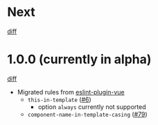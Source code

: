 # Next

[diff](https://github.com/Shinigami92/eslint-plugin-vue-pug-sfc/compare/main...main)

# 1.0.0 (currently in alpha)

[diff](https://github.com/Shinigami92/eslint-plugin-vue-pug-sfc/compare/e1dcc9f1e2ffb75e1726782d5df7978e424e4705...main)

- Migrated rules from [eslint-plugin-vue](https://github.com/vuejs/eslint-plugin-vue)
  - `this-in-template` ([#6])
    - option `always` currently not supported
  - `component-name-in-template-casing` ([#79])

[#6]: https://github.com/Shinigami92/eslint-plugin-vue-pug-sfc/issues/6
[#79]: https://github.com/Shinigami92/eslint-plugin-vue-pug-sfc/issues/79
